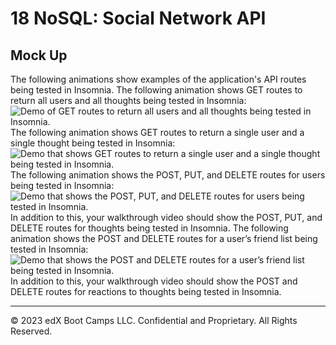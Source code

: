 # 18 NoSQL: Social Network API

## Mock Up
The following animations show examples of the application's API routes being tested in Insomnia.
The following animation shows GET routes to return all users and all thoughts being tested in Insomnia:
![Demo of GET routes to return all users and all thoughts being tested in Insomnia.](./Assets/18-nosql-homework-demo-01.gif)
The following animation shows GET routes to return a single user and a single thought being tested in Insomnia:
![Demo that shows GET routes to return a single user and a single thought being tested in Insomnia.](./Assets/18-nosql-homework-demo-02.gif)
The following animation shows the POST, PUT, and DELETE routes for users being tested in Insomnia:
![Demo that shows the POST, PUT, and DELETE routes for users being tested in Insomnia.](./Assets/18-nosql-homework-demo-03.gif)
In addition to this, your walkthrough video should show the POST, PUT, and DELETE routes for thoughts being tested in Insomnia.
The following animation shows the POST and DELETE routes for a user’s friend list being tested in Insomnia:
![Demo that shows the POST and DELETE routes for a user’s friend list being tested in Insomnia.](./Assets/18-nosql-homework-demo-04.gif)
In addition to this, your walkthrough video should show the POST and DELETE routes for reactions to thoughts being tested in Insomnia.

---
© 2023 edX Boot Camps LLC. Confidential and Proprietary. All Rights Reserved.

